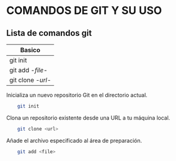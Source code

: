 COMANDOS DE GIT Y SU USO
========================

Lista de comandos git
----------------------

| Basico | 
| ------ | 
| git init | 
| git add -*file*-| 
| git clone -*url*-| 


Inicializa un nuevo repositorio Git en el directorio actual.

```bash
    git init 
```

Clona un repositorio existente desde una URL a tu máquina local.

```bash
    git clone <url>
```

Añade el archivo especificado al área de preparación.

```bash
    git add <file>
```